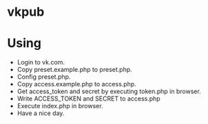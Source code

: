 # vkpub #

# Using #
* Login to vk.com.
* Copy preset.example.php to preset.php.
* Config preset.php.
* Copy access.example.php to access.php.
* Get access_token and secret by executing token.php in browser.
* Write ACCESS_TOKEN and SECRET to access.php
* Execute index.php in browser.
* Have a nice day.